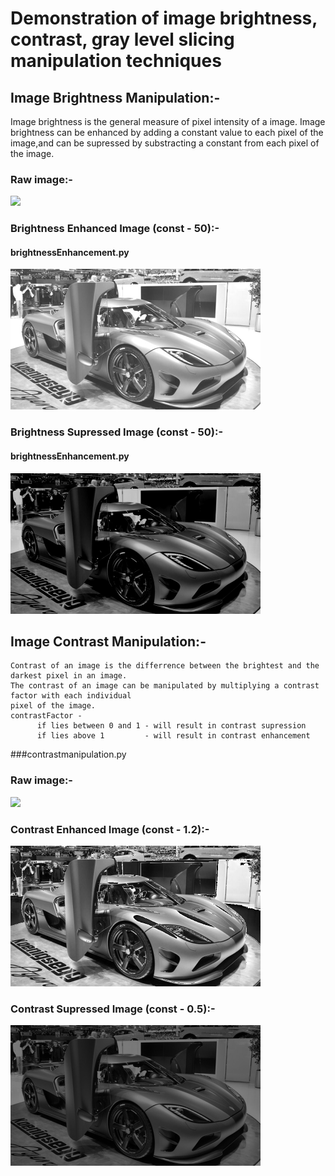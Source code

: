 # Demonstration of image brightness, contrast, gray level slicing manipulation techniques

## Image Brightness Manipulation:-
  Image brightness is the general measure of pixel intensity of a image. Image brightness 
  can be enhanced by adding a constant value to each pixel of the image,and can be supressed 
  by substracting a constant from each pixel of the image.
  
  ### Raw image:-
  <img src="agerabw.jpg" width="400">
    
  ### Brightness Enhanced Image (const - 50):-
  #### brightnessEnhancement.py
  <img src="brightness enhancement image.jpg" width="400"> 
  
  ### Brightness Supressed Image (const - 50):-
  #### brightnessEnhancement.py
  <img src="brightness supression image.jpg" width="400"> 
 
## Image Contrast Manipulation:-
    Contrast of an image is the differrence between the brightest and the darkest pixel in an image.
    The contrast of an image can be manipulated by multiplying a contrast factor with each individual 
    pixel of the image. 
    contrastFactor - 
          if lies between 0 and 1 - will result in contrast supression
          if lies above 1         - will result in contrast enhancement
  ###contrastmanipulation.py
  ### Raw image:-
  <img src="agerabw.jpg" width="400">
    
  ### Contrast Enhanced Image (const - 1.2):-
  <img src="contrasted image (1.2).jpg" width="400"> 
  
  ### Contrast Supressed Image (const - 0.5):-
  <img src="contrasted image (0.5).jpg" width="400"> 
  
   

